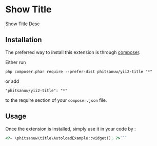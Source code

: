Show Title
==========
Show Title Desc

Installation
------------

The preferred way to install this extension is through [composer](http://getcomposer.org/download/).

Either run

```
php composer.phar require --prefer-dist phitsanuw/yii2-title "*"
```

or add

```
"phitsanuw/yii2-title": "*"
```

to the require section of your `composer.json` file.


Usage
-----

Once the extension is installed, simply use it in your code by  :

```php
<?= \phitsanuw\title\AutoloadExample::widget(); ?>```